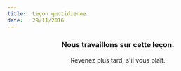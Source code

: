 ```yaml
---
title:  Leçon quotidienne
date:   29/11/2016
---
```


### <center>Nous travaillons sur cette leçon.</center>
<center>Revenez plus tard, s'il vous plaît.</center>